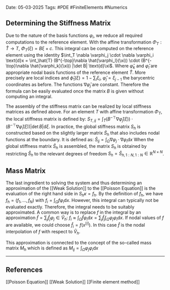 Date: 05-03-2025
Tags: #PDE #FiniteElements #Numerics 

## Determining the Stiffness Matrix

Due to the nature of the basis functions $\varphi_i$, we reduce all required computations to the reference element.
With the affine transformation $\Phi_T : \hat{T} \to T$, $\Phi_T (\xi) = B \xi + c$. This integral can be computed on the reference element using the identity
	$\int_T \nabla \varphi_j \cdot \nabla \varphi_i \text{d}x = \int_\hat{T} (B^{-\top}\nabla \hat{\varphi_l}(\xi)) \cdot (B^{-\top}\nabla \hat{\varphi_k}(\xi)) |\det B| \text{d}\xi$.
Where $\hat{\varphi}_k$ and $\hat{\varphi}_l$ are appropriate nodal basis functions of the reference element $\hat{T}$.
More precisely are local indices and $\hat{\phi}_1 (\xi) =1- \sum_i \xi_i$, $\hat{\varphi}_j = \xi_{j-1}$ the barycentric coordinates as before. The functions $\nabla \hat{\varphi}_j$ are constant. Therefore the formula can be easily evaluated once the matrix $B$ is given without computing an integral.

The assembly of the stiffness matrix can be realized by local stiffness matrices as defined above. For an element $T$ with affine transformation $\Phi_T$, the local stiffness matrix is defined by:
	$S_{T, ij} = \int_\hat{T} (B^{-\top} \nabla \hat{\varphi}_j (\xi)) \cdot (B^{-\top} \nabla \hat{\varphi}_i (\xi)) |\det B| \text{d}\xi$.
In practice, the global stiffness matrix $S_h$ is constructed based on the slightly larger matrix $\tilde{S}_h$ that also includes nodal functions at the boundary. It is defined as:
	$\hat{S}_{ij} = \int_\Omega \nabla \varphi_j \cdot \nabla \varphi_i \text{d}x$
When the global stiffness matrix $\hat{S}_h$ is assembled, the matrix $S_h$ is obtained by restricting $\hat{S}_h$ to the relevant degrees of freedom $S_h = \hat{S}_{h, 1:N , 1:N} \in \mathbb{R}^{N\times N}$.

## Mass Matrix

The last ingredient to solving the system and thus determining an approximation of the [[Weak Solution]] to the [[Poisson Equation]] is the evaluation of the right hand side in $S_h \kappa = f_h$.
By the definition of $f_h$, we have $f_h = (f_1, \ldots , f_N)$ with $f_i = \int_\Omega f \varphi_i \text{d}x$.
However, this integral can typically not be evaluated exactly. Therefore, the integral needs to be suitably approximated.
A common way is to replace $f$ in the integral by an approximation $\hat{f} = \sum_j \hat{f}_j \varphi_j \in \hat{V}_h$:
	$f_i \approx \int_\Omega \hat{f} \varphi_i \text{d}x = \sum_j \hat{f}_j \int_\Omega \varphi_j \varphi_i \text{d}x$.
If nodal values of $f$ are available, we could choose $\hat{f}_i = f(x^{[i]})$. In this case $\hat{f}$ is the nodal interpolation of $f$ with respect to $\hat{V}_h$.

This approximation is connected to the concept of the so-called mass matrix $M_h$ which is defined as
	$M_{ij} = \int_\Omega \varphi_j \varphi_i \text{d}x$





---
## References
[[Poisson Equation]]
[[Weak Solution]]
[[Finite element method]]
